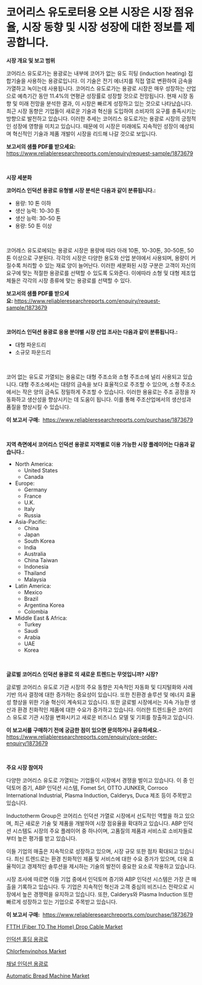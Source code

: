 <p><h1>코어리스 유도로터용 오븐 시장은 시장 점유율, 시장 동향 및 시장 성장에 대한 정보를 제공합니다.</h1></p><p><strong>시장 개요 및 보고 범위</strong></p>
<p><p>코어리스 유도로가는 용광로는 내부에 코어가 없는 유도 히팅 (induction heating) 접합기술을 사용하는 용광로입니다. 이 기술은 전기 에너지를 직접 열로 변환하여 금속을 가열하고 녹이는데 사용됩니다. 코어리스 유도로가는 용광로 시장은 매우 성장하는 산업으로 예측기간 동안 11.4%의 연평균 성장률로 성장할 것으로 전망됩니다. 현재 시장 동향 및 미래 전망을 분석한 결과, 이 시장은 빠르게 성장하고 있는 것으로 나타났습니다. 최근 시장 동향은 기업들이 새로운 기술과 혁신을 도입하여 소비자의 요구를 충족시키는 방향으로 발전하고 있습니다. 이러한 추세는 코어리스 유도로가는 용광로 시장의 긍정적인 성장에 영향을 미치고 있습니다. 때문에 이 시장은 미래에도 지속적인 성장이 예상되며 혁신적인 기술과 제품 개발이 시장을 리드해 나갈 것으로 보입니다.</p></p>
<p><strong>보고서의 샘플 PDF를 받으세요:</strong> <a href="https://www.reliableresearchreports.com/enquiry/request-sample/1873679">https://www.reliableresearchreports.com/enquiry/request-sample/1873679</a></p>
<p>&nbsp;</p>
<p><strong>시장 세분화</strong></p>
<p><strong>코어리스 인덕션 용광로 유형별 시장 분석은 다음과 같이 분류됩니다.:</strong></p>
<p><ul><li>용량: 10 톤 이하</li><li>생산 능력: 10-30 톤</li><li>생산 능력: 30-50 톤</li><li>용량: 50 톤 이상</li></ul></p>
<p>&nbsp;</p>
<p><p>코어레스 유도로에되는 용광로 시장은 용량에 따라 아래 10톤, 10-30톤, 30-50톤, 50톤 이상으로 구분된다. 각각의 시장은 다양한 용도와 산업 분야에서 사용되며, 용량이 커질수록 처리할 수 있는 재료 양이 늘어난다. 이러한 세분화된 시장 구분은 고객이 자신의 요구에 맞는 적절한 용광로를 선택할 수 있도록 도와준다. 이에따라 소형 및 대형 제조업체들은 각각의 시장 종류에 맞는 용광로를 선택할 수 있다.</p></p>
<p><strong>보고서의 샘플 PDF를 받으세요:</strong>&nbsp;<a href="https://www.reliableresearchreports.com/enquiry/request-sample/1873679">https://www.reliableresearchreports.com/enquiry/request-sample/1873679</a></p>
<p>&nbsp;</p>
<p><strong> 코어리스 인덕션 용광로 응용 분야별 시장 산업 조사는 다음과 같이 분류됩니다.:</strong></p>
<p><ul><li>대형 파운드리</li><li>소규모 파운드리</li></ul></p>
<p>&nbsp;</p>
<p><p>코어 없는 유도로 가열되는 용융로는 대형 주조소와 소형 주조소에 널리 사용되고 있습니다. 대형 주조소에서는 대량의 금속을 보다 효율적으로 주조할 수 있으며, 소형 주조소에서는 작은 양의 금속도 정밀하게 주조할 수 있습니다. 이러한 용융로는 주조 공정을 자동화하고 생산성을 향상시키는 데 도움이 됩니다. 이를 통해 주조산업에서의 생산성과 품질을 향상시킬 수 있습니다.</p></p>
<p><strong>이 보고서 구매:</strong>&nbsp; <a href="https://www.reliableresearchreports.com/purchase/1873679">https://www.reliableresearchreports.com/purchase/1873679</a></p>
<p>&nbsp;</p>
<p><strong>지역 측면에서 코어리스 인덕션 용광로 지역별로 이용 가능한 시장 플레이어는 다음과 같습니다.:</strong></p>
<p><ul>
    <li>
        North America:
        <ul>
            <li>United States</li>
            <li>Canada</li>
        </ul>
    </li>
    <li>
        Europe:
        <ul>
            <li>Germany</li>
            <li>France</li>
            <li>U.K.</li>
            <li>Italy</li>
            <li>Russia</li>
        </ul>
    </li>
    <li>
        Asia-Pacific:
        <ul>
            <li>China</li>
            <li>Japan</li>
            <li>South Korea</li>
            <li>India</li>
            <li>Australia</li>
            <li>China Taiwan</li>
            <li>Indonesia</li>
            <li>Thailand</li>
            <li>Malaysia</li>
        </ul>
    </li>
    <li>
        Latin America:
        <ul>
            <li>Mexico</li>
            <li>Brazil</li>
            <li>Argentina Korea</li>
            <li>Colombia</li>
        </ul>
    </li>
    <li>
        Middle East & Africa:
        <ul>
            <li>Turkey</li>
            <li>Saudi</li>
            <li>Arabia</li>
            <li>UAE</li>
            <li>Korea</li>
        </ul>
    </li>
    </ul></p>
<p>&nbsp;</p>
<p><strong>글로벌 코어리스 인덕션 용광로 의 새로운 트렌드는 무엇입니까? 시장?</strong></p>
<p><p>글로벌 코어리스 유도로 기관 시장의 주요 동향은 지속적인 자동화 및 디지털화와 사례 기반 의사 결정에 대한 증가하는 중요성이 있습니다. 또한 친환경 솔루션 및 에너지 효율성 향상을 위한 기술 혁신이 계속되고 있습니다. 또한 글로벌 시장에서는 지속 가능한 생산과 환경 친화적인 제품에 대한 수요가 증가하고 있습니다. 이러한 트렌드들은 코어리스 유도로 기관 시장을 변화시키고 새로운 비즈니스 모델 및 기회를 창출하고 있습니다.</p></p>
<p><strong>이 보고서를 구매하기 전에 궁금한 점이 있으면 문의하거나 공유하세요.</strong>- <a href="https://www.reliableresearchreports.com/enquiry/pre-order-enquiry/1873679">https://www.reliableresearchreports.com/enquiry/pre-order-enquiry/1873679</a></p>
<p>&nbsp;</p>
<p><strong>주요 시장 참여자</strong></p>
<p><p>다양한 코어리스 유도로 가열되는 기업들이 시장에서 경쟁을 벌이고 있습니다. 이 중 인덕토머 증기, ABP 인덕션 시스템, Fomet Srl, OTTO JUNKER, Corroco International Industrial, Plasma Induction, Calderys, Duca 제조 등이 주목받고 있습니다.</p><p>Inductotherm Group은 코어리스 인덕션 가열로 시장에서 선도적인 역할을 하고 있으며, 최근 새로운 기술 및 제품을 개발하여 시장 점유율을 확대하고 있습니다. ABP 인덕션 시스템도 시장의 주요 플레이어 중 하나이며, 고품질의 제품과 서비스로 소비자들로부터 높은 평가를 받고 있습니다.</p><p>이들 기업의 매출은 지속적으로 성장하고 있으며, 시장 규모 또한 점차 확대되고 있습니다. 최신 트렌드로는 환경 친화적인 제품 및 서비스에 대한 수요 증가가 있으며, 더욱 효율적이고 경제적인 솔루션을 제시하는 기술의 발전이 중요한 요소로 작용하고 있습니다.</p><p>시장 조사에 따르면 이들 기업 중에서 인덕토머 증기와 ABP 인덕션 시스템은 가장 큰 매출을 기록하고 있습니다. 두 기업은 지속적인 혁신과 고객 중심의 비즈니스 전략으로 시장에서 높은 경쟁력을 유지하고 있습니다. 또한, Calderys와 Plasma Induction 또한 빠르게 성장하고 있는 기업으로 주목받고 있습니다.</p></p>
<p><strong>이 보고서 구매:</strong>&nbsp;&nbsp;<a href="https://www.reliableresearchreports.com/purchase/1873679">https://www.reliableresearchreports.com/purchase/1873679</a></p>
<p><p><a href="https://view.publitas.com/reportprime-1/ftth-fiber-to-the-home-drop-cable-market-size-share-trends-analysis-report-by-application-regional-outlook-competitive-strategies-and-segment-forecasts-2024-2031/">FTTH (Fiber TO The Home) Drop Cable Market</a></p><p><a href="https://github.com/akzkkws047661437/Market-Research-Report-List-1/blob/main/13351382780.md">인덕션 홀딩 용광로</a></p><p><a href="https://picayune-night-cbd.notion.site/Chlorfenvinphos-Market-Size-2024-2031-Global-Industrial-Analysis-Key-Geographical-Regions-Market-5389b59d086249e2a9627871722048c4">Chlorfenvinphos Market</a></p><p><a href="https://github.com/vsckjg50460/Market-Research-Report-List-1/blob/main/90718042781.md">채널 인덕션 용광로</a></p><p><a href="https://github.com/abdelrhmankishk22/Market-Research-Report-List-3/blob/main/automatic-bread-machine-market.md">Automatic Bread Machine Market</a></p></p>
